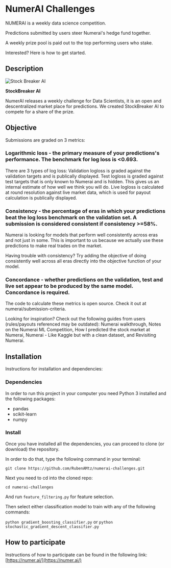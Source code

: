 # NumerAI Challenges

NUMERAI is a weekly data science competition.

Predictions submitted by users steer Numerai's hedge fund together.

A weekly prize pool is paid out to the top performing users who stake.

Interested? Here is how to get started.

## Description

![Stock Breaker AI](https://i.imgur.com/MBAWdPS.png)

<strong>StockBreaker AI</strong>

NumerAI releases a weekly challenge for Data Scientists, it is an open and descentralized market place for predictions.
We created StockBreaker AI to compete for a share of the prize.

## Objective

Submissions are graded on 3 metrics:

### Logarithmic loss - the primary measure of your predictions's performance. The benchmark for log loss is <0.693.

There are 3 types of log loss: Validation logloss is graded against the validation targets and is publically displayed. Test logloss is graded against test targets that is only known to Numerai and is hidden. This gives us an internal estimate of how well we think you will do. Live logloss is calculated at round resolution against live market data, which is used for payout calculation is publically displayed.

### Consistency - the percentage of eras in which your predictions beat the log loss benchmark on the validation set. A submission is considered consistent if consistency >=58%.

Numerai is looking for models that perform well consistently across eras and not just in some. This is important to us because we actually use these predictions to make real trades on the market.

 Having trouble with consistency? Try adding the objective of doing consistently well across all eras directly into the objective function of your model.

### Concordance - whether predictions on the validation, test and live set appear to be produced by the same model. Concordance is required.

 The code to calculate these metrics is open source. Check it out at numerai/submission-criteria.  

 Looking for inspiration? Check out the following guides from users (rules/payouts referenced may be outdated): Numerai walkthrough, Notes on the Numerai ML Competition, How I predicted the stock market at Numerai, Numerai - Like Kaggle but with a clean dataset, and Revisiting Numerai.

## Installation

Instructions for installation and dependencies:

### Dependencies

In order to run this project in your computer you need Python 3 installed and the following packages:  

- pandas
- scikit-learn
- numpy

### Install

Once you have installed all the dependencies, you can proceed to clone (or download) the repository.  

In order to do that, type the following command in your terminal:

```
git clone https://github.com/RubenAMtz/numerai-challenges.git
```

Next you need to cd into the cloned repo:

```
cd numerai-challenges
```

And run `feature_filtering.py` for feature selection.  

Then select either classification model to train with any of the following commands:  

`python gradient_boosting_classifier.py` or `python stochastic_gradient_descent_classifier.py`

## How to participate

Instructions of how to participate can be found in the following link:  
[https://numer.ai/](https://numer.ai/)
